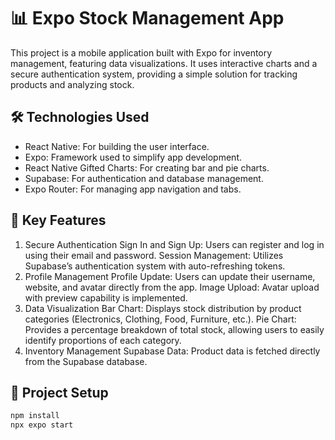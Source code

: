 # 📊 Expo Stock Management App

This project is a mobile application built with Expo for inventory management, featuring data visualizations. It uses interactive charts and a secure authentication system, providing a simple solution for tracking products and analyzing stock.

## 🛠️ Technologies Used
- React Native: For building the user interface.
- Expo: Framework used to simplify app development.
- React Native Gifted Charts: For creating bar and pie charts.
- Supabase: For authentication and  database management.
- Expo Router: For managing app navigation and tabs.

## 🚀 Key Features

1. Secure Authentication
Sign In and Sign Up: Users can register and log in using their email and password.
Session Management: Utilizes Supabase’s authentication system with auto-refreshing tokens.
2. Profile Management
Profile Update: Users can update their username, website, and avatar directly from the app.
Image Upload: Avatar upload with preview capability is implemented.
3. Data Visualization
Bar Chart: Displays stock distribution by product categories (Electronics, Clothing, Food, Furniture, etc.).
Pie Chart: Provides a percentage breakdown of total stock, allowing users to easily identify proportions of each category.
4. Inventory Management
Supabase Data: Product data is fetched directly from the Supabase database.

## 🔧 Project Setup

```sh
npm install
npx expo start 
```
